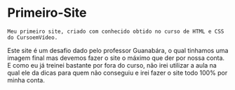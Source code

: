 # Primeiro-Site
    Meu primeiro site, criado com conhecido obtido no curso de HTML e CSS do CursoemVídeo.
 Este site é um desafio dado pelo professor Guanabára, o qual tinhamos uma imagem final
 mas devemos fazer o site o máximo que der por nossa conta.
    E como eu já treinei bastante por fora do curso, não irei utilizar a aula na qual ele 
da dicas para quem não conseguiu e irei fazer o site todo 100% por minha conta.
